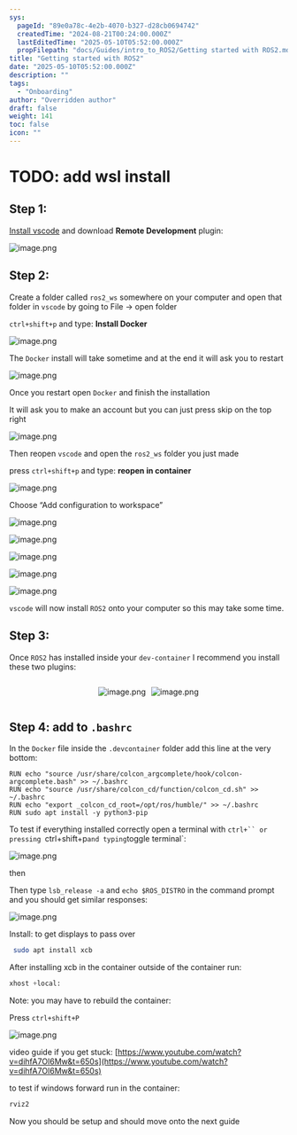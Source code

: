 ```yaml
---
sys:
  pageId: "89e0a78c-4e2b-4070-b327-d28cb0694742"
  createdTime: "2024-08-21T00:24:00.000Z"
  lastEditedTime: "2025-05-10T05:52:00.000Z"
  propFilepath: "docs/Guides/intro_to_ROS2/Getting started with ROS2.md"
title: "Getting started with ROS2"
date: "2025-05-10T05:52:00.000Z"
description: ""
tags:
  - "Onboarding"
author: "Overridden author"
draft: false
weight: 141
toc: false
icon: ""
---
```


# TODO: add wsl install

## Step 1:

[Install vscode](https://code.visualstudio.com/download) and download **Remote Development** plugin:

![image.png](https://prod-files-secure.s3.us-west-2.amazonaws.com/d518164a-d88e-44d1-a4ee-3adb3bd8bce0/efb52993-1881-4a40-b95e-6f020334f022/image.png?X-Amz-Algorithm=AWS4-HMAC-SHA256&X-Amz-Content-Sha256=UNSIGNED-PAYLOAD&X-Amz-Credential=ASIAZI2LB4664O5RW2A4%2F20250605%2Fus-west-2%2Fs3%2Faws4_request&X-Amz-Date=20250605T170214Z&X-Amz-Expires=3600&X-Amz-Security-Token=IQoJb3JpZ2luX2VjEHAaCXVzLXdlc3QtMiJHMEUCIAv1I4L59f%2FQPz7VWVwfNp8lUau2uFs3dlnZioWQFfH4AiEAtqd4v4DFToUQ3R5L7WOuRlk3iPwMtQ0UCUiCKomKNgcq%2FwMISRAAGgw2Mzc0MjMxODM4MDUiDBoCxczSrEWgY5ipECrcA9i%2Bc90lZP06WBWcqX%2BkcKwbUSH3ppXgZPs33qwjUdBzgJFhrvKtaFHBelRGys97Db9hR8PZiQoW3EKtnQcJNM3z%2FM%2B%2Fprp4yPekl9PImWDdQA5TVxeNGk6hkLYb%2FJtmtXSAJjGVsxt9Wr%2BS4yb9ond8PP6KHOnPnTVF9%2FQ%2ByeLv7M3Yu41DS2ngXsQYorcnIoFqKQvuz%2FIid63%2B3KVSdGIpdSnlRS%2F25h%2F%2BNR9dbe66rG%2FWsPjBLoJx%2FdrYxmjWImMs1eKhSMqLIr%2FkpjRtwPgEL%2BC9vC3ULT4og18OpKIzfFhPdJRIEc2iuUB35%2FRbdat1F7CPeTzjWE7n83g5xZsGP1%2FjPWaBRQTSFdxAevsq1RjTja3vugmnZ6TbkHqS9JtS7Jfr1lD8WBUrBV2u1Ne26%2FIKa4eUxSKM5JLePv%2B2NC6fkCPTJWPFEr8eEeb%2BmYEBNyS6%2FxzTn883F%2FGaghPZEa2DqPvCbyVICdutPSb1NiAiNhm%2F3YoLIt%2BSqicZvcGf2ROI6jb9l0FN5uDrcynnNVJ28lp4kVfdTiQbEzLO%2B1mMHfAGE3WjV1IY846bvxfVNUh8d9rOxh4mA6FqgZKEeyVvSD53ORKz%2FGzf3dXfdBhsqtZHQgmcAfXWMPOEh8IGOqUBDU83s6jZps%2Fi1NrSzEg9%2Ba2ZZ5qCxMKAPtx3f2gA6RAOvPyBDyzJ4eLEYJEI6QVKeyQ9OaF884qr%2BdI6K0WAfbHwvH3iA%2BRlMsEP2BCdN4hwgkehjus2iDYRCUj62chkSc2wLQbfS%2FZG0e09XNxzxDlrkOItlW73pbLE4wy1BZFZWOTUDbU%2FVHT%2B597yZ7uiSexoXc%2B5CV3fWmlHBgnYeHcl5%2FEO&X-Amz-Signature=9ee854b4fc6c4ff1606f6a94e6a7e19b2f0a081304c121205e67ecf320514360&X-Amz-SignedHeaders=host&x-id=GetObject)

## Step 2:

Create a folder called `ros2_ws` somewhere on your computer and open that folder in `vscode` by going to File → open folder 

`ctrl+shift+p` and type: **Install Docker**

![image.png](https://prod-files-secure.s3.us-west-2.amazonaws.com/d518164a-d88e-44d1-a4ee-3adb3bd8bce0/2269dc0e-1cd5-47ff-bceb-c04ad9b2eab0/image.png?X-Amz-Algorithm=AWS4-HMAC-SHA256&X-Amz-Content-Sha256=UNSIGNED-PAYLOAD&X-Amz-Credential=ASIAZI2LB4664O5RW2A4%2F20250605%2Fus-west-2%2Fs3%2Faws4_request&X-Amz-Date=20250605T170214Z&X-Amz-Expires=3600&X-Amz-Security-Token=IQoJb3JpZ2luX2VjEHAaCXVzLXdlc3QtMiJHMEUCIAv1I4L59f%2FQPz7VWVwfNp8lUau2uFs3dlnZioWQFfH4AiEAtqd4v4DFToUQ3R5L7WOuRlk3iPwMtQ0UCUiCKomKNgcq%2FwMISRAAGgw2Mzc0MjMxODM4MDUiDBoCxczSrEWgY5ipECrcA9i%2Bc90lZP06WBWcqX%2BkcKwbUSH3ppXgZPs33qwjUdBzgJFhrvKtaFHBelRGys97Db9hR8PZiQoW3EKtnQcJNM3z%2FM%2B%2Fprp4yPekl9PImWDdQA5TVxeNGk6hkLYb%2FJtmtXSAJjGVsxt9Wr%2BS4yb9ond8PP6KHOnPnTVF9%2FQ%2ByeLv7M3Yu41DS2ngXsQYorcnIoFqKQvuz%2FIid63%2B3KVSdGIpdSnlRS%2F25h%2F%2BNR9dbe66rG%2FWsPjBLoJx%2FdrYxmjWImMs1eKhSMqLIr%2FkpjRtwPgEL%2BC9vC3ULT4og18OpKIzfFhPdJRIEc2iuUB35%2FRbdat1F7CPeTzjWE7n83g5xZsGP1%2FjPWaBRQTSFdxAevsq1RjTja3vugmnZ6TbkHqS9JtS7Jfr1lD8WBUrBV2u1Ne26%2FIKa4eUxSKM5JLePv%2B2NC6fkCPTJWPFEr8eEeb%2BmYEBNyS6%2FxzTn883F%2FGaghPZEa2DqPvCbyVICdutPSb1NiAiNhm%2F3YoLIt%2BSqicZvcGf2ROI6jb9l0FN5uDrcynnNVJ28lp4kVfdTiQbEzLO%2B1mMHfAGE3WjV1IY846bvxfVNUh8d9rOxh4mA6FqgZKEeyVvSD53ORKz%2FGzf3dXfdBhsqtZHQgmcAfXWMPOEh8IGOqUBDU83s6jZps%2Fi1NrSzEg9%2Ba2ZZ5qCxMKAPtx3f2gA6RAOvPyBDyzJ4eLEYJEI6QVKeyQ9OaF884qr%2BdI6K0WAfbHwvH3iA%2BRlMsEP2BCdN4hwgkehjus2iDYRCUj62chkSc2wLQbfS%2FZG0e09XNxzxDlrkOItlW73pbLE4wy1BZFZWOTUDbU%2FVHT%2B597yZ7uiSexoXc%2B5CV3fWmlHBgnYeHcl5%2FEO&X-Amz-Signature=99d3957abb29d2f9ea78ebc97080d95886f358a980b7513ed6bddba30ae1f032&X-Amz-SignedHeaders=host&x-id=GetObject)

The `Docker` install will take sometime and at the end it will ask you to restart

![image.png](https://prod-files-secure.s3.us-west-2.amazonaws.com/d518164a-d88e-44d1-a4ee-3adb3bd8bce0/ed233f78-be33-4b1f-b89c-9c346c0e961e/image.png?X-Amz-Algorithm=AWS4-HMAC-SHA256&X-Amz-Content-Sha256=UNSIGNED-PAYLOAD&X-Amz-Credential=ASIAZI2LB4664O5RW2A4%2F20250605%2Fus-west-2%2Fs3%2Faws4_request&X-Amz-Date=20250605T170214Z&X-Amz-Expires=3600&X-Amz-Security-Token=IQoJb3JpZ2luX2VjEHAaCXVzLXdlc3QtMiJHMEUCIAv1I4L59f%2FQPz7VWVwfNp8lUau2uFs3dlnZioWQFfH4AiEAtqd4v4DFToUQ3R5L7WOuRlk3iPwMtQ0UCUiCKomKNgcq%2FwMISRAAGgw2Mzc0MjMxODM4MDUiDBoCxczSrEWgY5ipECrcA9i%2Bc90lZP06WBWcqX%2BkcKwbUSH3ppXgZPs33qwjUdBzgJFhrvKtaFHBelRGys97Db9hR8PZiQoW3EKtnQcJNM3z%2FM%2B%2Fprp4yPekl9PImWDdQA5TVxeNGk6hkLYb%2FJtmtXSAJjGVsxt9Wr%2BS4yb9ond8PP6KHOnPnTVF9%2FQ%2ByeLv7M3Yu41DS2ngXsQYorcnIoFqKQvuz%2FIid63%2B3KVSdGIpdSnlRS%2F25h%2F%2BNR9dbe66rG%2FWsPjBLoJx%2FdrYxmjWImMs1eKhSMqLIr%2FkpjRtwPgEL%2BC9vC3ULT4og18OpKIzfFhPdJRIEc2iuUB35%2FRbdat1F7CPeTzjWE7n83g5xZsGP1%2FjPWaBRQTSFdxAevsq1RjTja3vugmnZ6TbkHqS9JtS7Jfr1lD8WBUrBV2u1Ne26%2FIKa4eUxSKM5JLePv%2B2NC6fkCPTJWPFEr8eEeb%2BmYEBNyS6%2FxzTn883F%2FGaghPZEa2DqPvCbyVICdutPSb1NiAiNhm%2F3YoLIt%2BSqicZvcGf2ROI6jb9l0FN5uDrcynnNVJ28lp4kVfdTiQbEzLO%2B1mMHfAGE3WjV1IY846bvxfVNUh8d9rOxh4mA6FqgZKEeyVvSD53ORKz%2FGzf3dXfdBhsqtZHQgmcAfXWMPOEh8IGOqUBDU83s6jZps%2Fi1NrSzEg9%2Ba2ZZ5qCxMKAPtx3f2gA6RAOvPyBDyzJ4eLEYJEI6QVKeyQ9OaF884qr%2BdI6K0WAfbHwvH3iA%2BRlMsEP2BCdN4hwgkehjus2iDYRCUj62chkSc2wLQbfS%2FZG0e09XNxzxDlrkOItlW73pbLE4wy1BZFZWOTUDbU%2FVHT%2B597yZ7uiSexoXc%2B5CV3fWmlHBgnYeHcl5%2FEO&X-Amz-Signature=5482b16a64f07ab9b76198fa3977c7f7cf9b5bfb7ed1566df3e98a2cc6d9f240&X-Amz-SignedHeaders=host&x-id=GetObject)

Once you restart open `Docker` and finish the installation

It will ask you to make an account but you can just press skip on the top right

![image.png](https://prod-files-secure.s3.us-west-2.amazonaws.com/d518164a-d88e-44d1-a4ee-3adb3bd8bce0/21010ad9-1659-4fd9-9f59-9932a09b2a3d/image.png?X-Amz-Algorithm=AWS4-HMAC-SHA256&X-Amz-Content-Sha256=UNSIGNED-PAYLOAD&X-Amz-Credential=ASIAZI2LB4664O5RW2A4%2F20250605%2Fus-west-2%2Fs3%2Faws4_request&X-Amz-Date=20250605T170214Z&X-Amz-Expires=3600&X-Amz-Security-Token=IQoJb3JpZ2luX2VjEHAaCXVzLXdlc3QtMiJHMEUCIAv1I4L59f%2FQPz7VWVwfNp8lUau2uFs3dlnZioWQFfH4AiEAtqd4v4DFToUQ3R5L7WOuRlk3iPwMtQ0UCUiCKomKNgcq%2FwMISRAAGgw2Mzc0MjMxODM4MDUiDBoCxczSrEWgY5ipECrcA9i%2Bc90lZP06WBWcqX%2BkcKwbUSH3ppXgZPs33qwjUdBzgJFhrvKtaFHBelRGys97Db9hR8PZiQoW3EKtnQcJNM3z%2FM%2B%2Fprp4yPekl9PImWDdQA5TVxeNGk6hkLYb%2FJtmtXSAJjGVsxt9Wr%2BS4yb9ond8PP6KHOnPnTVF9%2FQ%2ByeLv7M3Yu41DS2ngXsQYorcnIoFqKQvuz%2FIid63%2B3KVSdGIpdSnlRS%2F25h%2F%2BNR9dbe66rG%2FWsPjBLoJx%2FdrYxmjWImMs1eKhSMqLIr%2FkpjRtwPgEL%2BC9vC3ULT4og18OpKIzfFhPdJRIEc2iuUB35%2FRbdat1F7CPeTzjWE7n83g5xZsGP1%2FjPWaBRQTSFdxAevsq1RjTja3vugmnZ6TbkHqS9JtS7Jfr1lD8WBUrBV2u1Ne26%2FIKa4eUxSKM5JLePv%2B2NC6fkCPTJWPFEr8eEeb%2BmYEBNyS6%2FxzTn883F%2FGaghPZEa2DqPvCbyVICdutPSb1NiAiNhm%2F3YoLIt%2BSqicZvcGf2ROI6jb9l0FN5uDrcynnNVJ28lp4kVfdTiQbEzLO%2B1mMHfAGE3WjV1IY846bvxfVNUh8d9rOxh4mA6FqgZKEeyVvSD53ORKz%2FGzf3dXfdBhsqtZHQgmcAfXWMPOEh8IGOqUBDU83s6jZps%2Fi1NrSzEg9%2Ba2ZZ5qCxMKAPtx3f2gA6RAOvPyBDyzJ4eLEYJEI6QVKeyQ9OaF884qr%2BdI6K0WAfbHwvH3iA%2BRlMsEP2BCdN4hwgkehjus2iDYRCUj62chkSc2wLQbfS%2FZG0e09XNxzxDlrkOItlW73pbLE4wy1BZFZWOTUDbU%2FVHT%2B597yZ7uiSexoXc%2B5CV3fWmlHBgnYeHcl5%2FEO&X-Amz-Signature=2a896fec60e2e8b0e890bdb2394e1b0ab12b8b02dbaeb8ab743d446bc5db40a2&X-Amz-SignedHeaders=host&x-id=GetObject)

Then reopen `vscode` and open the `ros2_ws` folder you just made

press `ctrl+shift+p` and type: **reopen in container**

![image.png](https://prod-files-secure.s3.us-west-2.amazonaws.com/d518164a-d88e-44d1-a4ee-3adb3bd8bce0/4e93b8c2-41ad-488c-8095-c74205196118/image.png?X-Amz-Algorithm=AWS4-HMAC-SHA256&X-Amz-Content-Sha256=UNSIGNED-PAYLOAD&X-Amz-Credential=ASIAZI2LB4664O5RW2A4%2F20250605%2Fus-west-2%2Fs3%2Faws4_request&X-Amz-Date=20250605T170214Z&X-Amz-Expires=3600&X-Amz-Security-Token=IQoJb3JpZ2luX2VjEHAaCXVzLXdlc3QtMiJHMEUCIAv1I4L59f%2FQPz7VWVwfNp8lUau2uFs3dlnZioWQFfH4AiEAtqd4v4DFToUQ3R5L7WOuRlk3iPwMtQ0UCUiCKomKNgcq%2FwMISRAAGgw2Mzc0MjMxODM4MDUiDBoCxczSrEWgY5ipECrcA9i%2Bc90lZP06WBWcqX%2BkcKwbUSH3ppXgZPs33qwjUdBzgJFhrvKtaFHBelRGys97Db9hR8PZiQoW3EKtnQcJNM3z%2FM%2B%2Fprp4yPekl9PImWDdQA5TVxeNGk6hkLYb%2FJtmtXSAJjGVsxt9Wr%2BS4yb9ond8PP6KHOnPnTVF9%2FQ%2ByeLv7M3Yu41DS2ngXsQYorcnIoFqKQvuz%2FIid63%2B3KVSdGIpdSnlRS%2F25h%2F%2BNR9dbe66rG%2FWsPjBLoJx%2FdrYxmjWImMs1eKhSMqLIr%2FkpjRtwPgEL%2BC9vC3ULT4og18OpKIzfFhPdJRIEc2iuUB35%2FRbdat1F7CPeTzjWE7n83g5xZsGP1%2FjPWaBRQTSFdxAevsq1RjTja3vugmnZ6TbkHqS9JtS7Jfr1lD8WBUrBV2u1Ne26%2FIKa4eUxSKM5JLePv%2B2NC6fkCPTJWPFEr8eEeb%2BmYEBNyS6%2FxzTn883F%2FGaghPZEa2DqPvCbyVICdutPSb1NiAiNhm%2F3YoLIt%2BSqicZvcGf2ROI6jb9l0FN5uDrcynnNVJ28lp4kVfdTiQbEzLO%2B1mMHfAGE3WjV1IY846bvxfVNUh8d9rOxh4mA6FqgZKEeyVvSD53ORKz%2FGzf3dXfdBhsqtZHQgmcAfXWMPOEh8IGOqUBDU83s6jZps%2Fi1NrSzEg9%2Ba2ZZ5qCxMKAPtx3f2gA6RAOvPyBDyzJ4eLEYJEI6QVKeyQ9OaF884qr%2BdI6K0WAfbHwvH3iA%2BRlMsEP2BCdN4hwgkehjus2iDYRCUj62chkSc2wLQbfS%2FZG0e09XNxzxDlrkOItlW73pbLE4wy1BZFZWOTUDbU%2FVHT%2B597yZ7uiSexoXc%2B5CV3fWmlHBgnYeHcl5%2FEO&X-Amz-Signature=c4da001670e50fbb3a4550139fd83b7b472dd9304ad70eff1e09c20cc3caf58a&X-Amz-SignedHeaders=host&x-id=GetObject)

Choose “Add configuration to workspace”

![image.png](https://prod-files-secure.s3.us-west-2.amazonaws.com/d518164a-d88e-44d1-a4ee-3adb3bd8bce0/9560b282-5060-4989-ba37-97e7b2c22476/image.png?X-Amz-Algorithm=AWS4-HMAC-SHA256&X-Amz-Content-Sha256=UNSIGNED-PAYLOAD&X-Amz-Credential=ASIAZI2LB4664O5RW2A4%2F20250605%2Fus-west-2%2Fs3%2Faws4_request&X-Amz-Date=20250605T170214Z&X-Amz-Expires=3600&X-Amz-Security-Token=IQoJb3JpZ2luX2VjEHAaCXVzLXdlc3QtMiJHMEUCIAv1I4L59f%2FQPz7VWVwfNp8lUau2uFs3dlnZioWQFfH4AiEAtqd4v4DFToUQ3R5L7WOuRlk3iPwMtQ0UCUiCKomKNgcq%2FwMISRAAGgw2Mzc0MjMxODM4MDUiDBoCxczSrEWgY5ipECrcA9i%2Bc90lZP06WBWcqX%2BkcKwbUSH3ppXgZPs33qwjUdBzgJFhrvKtaFHBelRGys97Db9hR8PZiQoW3EKtnQcJNM3z%2FM%2B%2Fprp4yPekl9PImWDdQA5TVxeNGk6hkLYb%2FJtmtXSAJjGVsxt9Wr%2BS4yb9ond8PP6KHOnPnTVF9%2FQ%2ByeLv7M3Yu41DS2ngXsQYorcnIoFqKQvuz%2FIid63%2B3KVSdGIpdSnlRS%2F25h%2F%2BNR9dbe66rG%2FWsPjBLoJx%2FdrYxmjWImMs1eKhSMqLIr%2FkpjRtwPgEL%2BC9vC3ULT4og18OpKIzfFhPdJRIEc2iuUB35%2FRbdat1F7CPeTzjWE7n83g5xZsGP1%2FjPWaBRQTSFdxAevsq1RjTja3vugmnZ6TbkHqS9JtS7Jfr1lD8WBUrBV2u1Ne26%2FIKa4eUxSKM5JLePv%2B2NC6fkCPTJWPFEr8eEeb%2BmYEBNyS6%2FxzTn883F%2FGaghPZEa2DqPvCbyVICdutPSb1NiAiNhm%2F3YoLIt%2BSqicZvcGf2ROI6jb9l0FN5uDrcynnNVJ28lp4kVfdTiQbEzLO%2B1mMHfAGE3WjV1IY846bvxfVNUh8d9rOxh4mA6FqgZKEeyVvSD53ORKz%2FGzf3dXfdBhsqtZHQgmcAfXWMPOEh8IGOqUBDU83s6jZps%2Fi1NrSzEg9%2Ba2ZZ5qCxMKAPtx3f2gA6RAOvPyBDyzJ4eLEYJEI6QVKeyQ9OaF884qr%2BdI6K0WAfbHwvH3iA%2BRlMsEP2BCdN4hwgkehjus2iDYRCUj62chkSc2wLQbfS%2FZG0e09XNxzxDlrkOItlW73pbLE4wy1BZFZWOTUDbU%2FVHT%2B597yZ7uiSexoXc%2B5CV3fWmlHBgnYeHcl5%2FEO&X-Amz-Signature=923ad7e357b09fd9a468c445cc8b2cd19feeab5ac3225690917badefe82fd3c2&X-Amz-SignedHeaders=host&x-id=GetObject)

![image.png](https://prod-files-secure.s3.us-west-2.amazonaws.com/d518164a-d88e-44d1-a4ee-3adb3bd8bce0/2ee63f81-886b-48e8-a553-dc6e5eac99e4/image.png?X-Amz-Algorithm=AWS4-HMAC-SHA256&X-Amz-Content-Sha256=UNSIGNED-PAYLOAD&X-Amz-Credential=ASIAZI2LB4664O5RW2A4%2F20250605%2Fus-west-2%2Fs3%2Faws4_request&X-Amz-Date=20250605T170214Z&X-Amz-Expires=3600&X-Amz-Security-Token=IQoJb3JpZ2luX2VjEHAaCXVzLXdlc3QtMiJHMEUCIAv1I4L59f%2FQPz7VWVwfNp8lUau2uFs3dlnZioWQFfH4AiEAtqd4v4DFToUQ3R5L7WOuRlk3iPwMtQ0UCUiCKomKNgcq%2FwMISRAAGgw2Mzc0MjMxODM4MDUiDBoCxczSrEWgY5ipECrcA9i%2Bc90lZP06WBWcqX%2BkcKwbUSH3ppXgZPs33qwjUdBzgJFhrvKtaFHBelRGys97Db9hR8PZiQoW3EKtnQcJNM3z%2FM%2B%2Fprp4yPekl9PImWDdQA5TVxeNGk6hkLYb%2FJtmtXSAJjGVsxt9Wr%2BS4yb9ond8PP6KHOnPnTVF9%2FQ%2ByeLv7M3Yu41DS2ngXsQYorcnIoFqKQvuz%2FIid63%2B3KVSdGIpdSnlRS%2F25h%2F%2BNR9dbe66rG%2FWsPjBLoJx%2FdrYxmjWImMs1eKhSMqLIr%2FkpjRtwPgEL%2BC9vC3ULT4og18OpKIzfFhPdJRIEc2iuUB35%2FRbdat1F7CPeTzjWE7n83g5xZsGP1%2FjPWaBRQTSFdxAevsq1RjTja3vugmnZ6TbkHqS9JtS7Jfr1lD8WBUrBV2u1Ne26%2FIKa4eUxSKM5JLePv%2B2NC6fkCPTJWPFEr8eEeb%2BmYEBNyS6%2FxzTn883F%2FGaghPZEa2DqPvCbyVICdutPSb1NiAiNhm%2F3YoLIt%2BSqicZvcGf2ROI6jb9l0FN5uDrcynnNVJ28lp4kVfdTiQbEzLO%2B1mMHfAGE3WjV1IY846bvxfVNUh8d9rOxh4mA6FqgZKEeyVvSD53ORKz%2FGzf3dXfdBhsqtZHQgmcAfXWMPOEh8IGOqUBDU83s6jZps%2Fi1NrSzEg9%2Ba2ZZ5qCxMKAPtx3f2gA6RAOvPyBDyzJ4eLEYJEI6QVKeyQ9OaF884qr%2BdI6K0WAfbHwvH3iA%2BRlMsEP2BCdN4hwgkehjus2iDYRCUj62chkSc2wLQbfS%2FZG0e09XNxzxDlrkOItlW73pbLE4wy1BZFZWOTUDbU%2FVHT%2B597yZ7uiSexoXc%2B5CV3fWmlHBgnYeHcl5%2FEO&X-Amz-Signature=c9d5d583cf778021f6783c97defcde823a08e3bf12088d68c4009dfd0b1e32f0&X-Amz-SignedHeaders=host&x-id=GetObject)

![image.png](https://prod-files-secure.s3.us-west-2.amazonaws.com/d518164a-d88e-44d1-a4ee-3adb3bd8bce0/ae1580b2-b048-407e-aed9-b584224a7a04/image.png?X-Amz-Algorithm=AWS4-HMAC-SHA256&X-Amz-Content-Sha256=UNSIGNED-PAYLOAD&X-Amz-Credential=ASIAZI2LB4664O5RW2A4%2F20250605%2Fus-west-2%2Fs3%2Faws4_request&X-Amz-Date=20250605T170214Z&X-Amz-Expires=3600&X-Amz-Security-Token=IQoJb3JpZ2luX2VjEHAaCXVzLXdlc3QtMiJHMEUCIAv1I4L59f%2FQPz7VWVwfNp8lUau2uFs3dlnZioWQFfH4AiEAtqd4v4DFToUQ3R5L7WOuRlk3iPwMtQ0UCUiCKomKNgcq%2FwMISRAAGgw2Mzc0MjMxODM4MDUiDBoCxczSrEWgY5ipECrcA9i%2Bc90lZP06WBWcqX%2BkcKwbUSH3ppXgZPs33qwjUdBzgJFhrvKtaFHBelRGys97Db9hR8PZiQoW3EKtnQcJNM3z%2FM%2B%2Fprp4yPekl9PImWDdQA5TVxeNGk6hkLYb%2FJtmtXSAJjGVsxt9Wr%2BS4yb9ond8PP6KHOnPnTVF9%2FQ%2ByeLv7M3Yu41DS2ngXsQYorcnIoFqKQvuz%2FIid63%2B3KVSdGIpdSnlRS%2F25h%2F%2BNR9dbe66rG%2FWsPjBLoJx%2FdrYxmjWImMs1eKhSMqLIr%2FkpjRtwPgEL%2BC9vC3ULT4og18OpKIzfFhPdJRIEc2iuUB35%2FRbdat1F7CPeTzjWE7n83g5xZsGP1%2FjPWaBRQTSFdxAevsq1RjTja3vugmnZ6TbkHqS9JtS7Jfr1lD8WBUrBV2u1Ne26%2FIKa4eUxSKM5JLePv%2B2NC6fkCPTJWPFEr8eEeb%2BmYEBNyS6%2FxzTn883F%2FGaghPZEa2DqPvCbyVICdutPSb1NiAiNhm%2F3YoLIt%2BSqicZvcGf2ROI6jb9l0FN5uDrcynnNVJ28lp4kVfdTiQbEzLO%2B1mMHfAGE3WjV1IY846bvxfVNUh8d9rOxh4mA6FqgZKEeyVvSD53ORKz%2FGzf3dXfdBhsqtZHQgmcAfXWMPOEh8IGOqUBDU83s6jZps%2Fi1NrSzEg9%2Ba2ZZ5qCxMKAPtx3f2gA6RAOvPyBDyzJ4eLEYJEI6QVKeyQ9OaF884qr%2BdI6K0WAfbHwvH3iA%2BRlMsEP2BCdN4hwgkehjus2iDYRCUj62chkSc2wLQbfS%2FZG0e09XNxzxDlrkOItlW73pbLE4wy1BZFZWOTUDbU%2FVHT%2B597yZ7uiSexoXc%2B5CV3fWmlHBgnYeHcl5%2FEO&X-Amz-Signature=adef2bdf821894f9e1bfce9db2e3808a2bbfcbd96d416cddd03e26dc0a1c4b41&X-Amz-SignedHeaders=host&x-id=GetObject)

![image.png](https://prod-files-secure.s3.us-west-2.amazonaws.com/d518164a-d88e-44d1-a4ee-3adb3bd8bce0/53255b28-f75e-430f-b9e3-c0ac8577e42b/image.png?X-Amz-Algorithm=AWS4-HMAC-SHA256&X-Amz-Content-Sha256=UNSIGNED-PAYLOAD&X-Amz-Credential=ASIAZI2LB4664O5RW2A4%2F20250605%2Fus-west-2%2Fs3%2Faws4_request&X-Amz-Date=20250605T170214Z&X-Amz-Expires=3600&X-Amz-Security-Token=IQoJb3JpZ2luX2VjEHAaCXVzLXdlc3QtMiJHMEUCIAv1I4L59f%2FQPz7VWVwfNp8lUau2uFs3dlnZioWQFfH4AiEAtqd4v4DFToUQ3R5L7WOuRlk3iPwMtQ0UCUiCKomKNgcq%2FwMISRAAGgw2Mzc0MjMxODM4MDUiDBoCxczSrEWgY5ipECrcA9i%2Bc90lZP06WBWcqX%2BkcKwbUSH3ppXgZPs33qwjUdBzgJFhrvKtaFHBelRGys97Db9hR8PZiQoW3EKtnQcJNM3z%2FM%2B%2Fprp4yPekl9PImWDdQA5TVxeNGk6hkLYb%2FJtmtXSAJjGVsxt9Wr%2BS4yb9ond8PP6KHOnPnTVF9%2FQ%2ByeLv7M3Yu41DS2ngXsQYorcnIoFqKQvuz%2FIid63%2B3KVSdGIpdSnlRS%2F25h%2F%2BNR9dbe66rG%2FWsPjBLoJx%2FdrYxmjWImMs1eKhSMqLIr%2FkpjRtwPgEL%2BC9vC3ULT4og18OpKIzfFhPdJRIEc2iuUB35%2FRbdat1F7CPeTzjWE7n83g5xZsGP1%2FjPWaBRQTSFdxAevsq1RjTja3vugmnZ6TbkHqS9JtS7Jfr1lD8WBUrBV2u1Ne26%2FIKa4eUxSKM5JLePv%2B2NC6fkCPTJWPFEr8eEeb%2BmYEBNyS6%2FxzTn883F%2FGaghPZEa2DqPvCbyVICdutPSb1NiAiNhm%2F3YoLIt%2BSqicZvcGf2ROI6jb9l0FN5uDrcynnNVJ28lp4kVfdTiQbEzLO%2B1mMHfAGE3WjV1IY846bvxfVNUh8d9rOxh4mA6FqgZKEeyVvSD53ORKz%2FGzf3dXfdBhsqtZHQgmcAfXWMPOEh8IGOqUBDU83s6jZps%2Fi1NrSzEg9%2Ba2ZZ5qCxMKAPtx3f2gA6RAOvPyBDyzJ4eLEYJEI6QVKeyQ9OaF884qr%2BdI6K0WAfbHwvH3iA%2BRlMsEP2BCdN4hwgkehjus2iDYRCUj62chkSc2wLQbfS%2FZG0e09XNxzxDlrkOItlW73pbLE4wy1BZFZWOTUDbU%2FVHT%2B597yZ7uiSexoXc%2B5CV3fWmlHBgnYeHcl5%2FEO&X-Amz-Signature=746fc46003a7efc9304e2f2af91efc18873c71ae9904b8e2d9e4bbd9a2efc0ea&X-Amz-SignedHeaders=host&x-id=GetObject)

![image.png](https://prod-files-secure.s3.us-west-2.amazonaws.com/d518164a-d88e-44d1-a4ee-3adb3bd8bce0/7c562767-5af9-4ffb-97d1-327bcdf4ee00/image.png?X-Amz-Algorithm=AWS4-HMAC-SHA256&X-Amz-Content-Sha256=UNSIGNED-PAYLOAD&X-Amz-Credential=ASIAZI2LB4664O5RW2A4%2F20250605%2Fus-west-2%2Fs3%2Faws4_request&X-Amz-Date=20250605T170214Z&X-Amz-Expires=3600&X-Amz-Security-Token=IQoJb3JpZ2luX2VjEHAaCXVzLXdlc3QtMiJHMEUCIAv1I4L59f%2FQPz7VWVwfNp8lUau2uFs3dlnZioWQFfH4AiEAtqd4v4DFToUQ3R5L7WOuRlk3iPwMtQ0UCUiCKomKNgcq%2FwMISRAAGgw2Mzc0MjMxODM4MDUiDBoCxczSrEWgY5ipECrcA9i%2Bc90lZP06WBWcqX%2BkcKwbUSH3ppXgZPs33qwjUdBzgJFhrvKtaFHBelRGys97Db9hR8PZiQoW3EKtnQcJNM3z%2FM%2B%2Fprp4yPekl9PImWDdQA5TVxeNGk6hkLYb%2FJtmtXSAJjGVsxt9Wr%2BS4yb9ond8PP6KHOnPnTVF9%2FQ%2ByeLv7M3Yu41DS2ngXsQYorcnIoFqKQvuz%2FIid63%2B3KVSdGIpdSnlRS%2F25h%2F%2BNR9dbe66rG%2FWsPjBLoJx%2FdrYxmjWImMs1eKhSMqLIr%2FkpjRtwPgEL%2BC9vC3ULT4og18OpKIzfFhPdJRIEc2iuUB35%2FRbdat1F7CPeTzjWE7n83g5xZsGP1%2FjPWaBRQTSFdxAevsq1RjTja3vugmnZ6TbkHqS9JtS7Jfr1lD8WBUrBV2u1Ne26%2FIKa4eUxSKM5JLePv%2B2NC6fkCPTJWPFEr8eEeb%2BmYEBNyS6%2FxzTn883F%2FGaghPZEa2DqPvCbyVICdutPSb1NiAiNhm%2F3YoLIt%2BSqicZvcGf2ROI6jb9l0FN5uDrcynnNVJ28lp4kVfdTiQbEzLO%2B1mMHfAGE3WjV1IY846bvxfVNUh8d9rOxh4mA6FqgZKEeyVvSD53ORKz%2FGzf3dXfdBhsqtZHQgmcAfXWMPOEh8IGOqUBDU83s6jZps%2Fi1NrSzEg9%2Ba2ZZ5qCxMKAPtx3f2gA6RAOvPyBDyzJ4eLEYJEI6QVKeyQ9OaF884qr%2BdI6K0WAfbHwvH3iA%2BRlMsEP2BCdN4hwgkehjus2iDYRCUj62chkSc2wLQbfS%2FZG0e09XNxzxDlrkOItlW73pbLE4wy1BZFZWOTUDbU%2FVHT%2B597yZ7uiSexoXc%2B5CV3fWmlHBgnYeHcl5%2FEO&X-Amz-Signature=e2e1eb4a2916eac594626019ec0eeba644821177db09b5876810b0a665bde6dd&X-Amz-SignedHeaders=host&x-id=GetObject)

`vscode` will now install `ROS2` onto your computer so this may take some time.

## Step 3:

Once `ROS2` has installed inside your `dev-container` I recommend you install these two plugins:

<div style="display: flex;flex-direction: row; column-gap:10px; max-width: 630px;justify-content: center;">
<div>

![image.png](https://prod-files-secure.s3.us-west-2.amazonaws.com/d518164a-d88e-44d1-a4ee-3adb3bd8bce0/3fc3d550-5a54-4ba1-ba6b-faa01cdb7369/image.png?X-Amz-Algorithm=AWS4-HMAC-SHA256&X-Amz-Content-Sha256=UNSIGNED-PAYLOAD&X-Amz-Credential=ASIAZI2LB466TPK7VC53%2F20250605%2Fus-west-2%2Fs3%2Faws4_request&X-Amz-Date=20250605T170219Z&X-Amz-Expires=3600&X-Amz-Security-Token=IQoJb3JpZ2luX2VjEHAaCXVzLXdlc3QtMiJIMEYCIQDj%2Fb%2FVVYKNcKetKZ98RV5sM04qd8BLMeh69MCt%2BfRlGwIhANxlocUdtJ%2FhKd6BspY%2BnlFIBNYd72LmSL1G0n42kMfXKv8DCEkQABoMNjM3NDIzMTgzODA1IgxTCUqPIIH7DYXGbboq3AM9p2X76yEFI7NCBxy9UrSQ6cC90OyC3A%2Bqn2QQlC4wVMTa9sQj8MnzH3DxL2J2Qrx0yqHbaM7GMI2E6G%2FPSqbYZerovexJewfwdXHf4M%2F4UEvpLTuKscgeACpMU4b2Edw81CNNMj9Jq0i5b2td%2B%2BqI4gNuvpNaCpm8PCIadEU5xgjyYaTYg6eLsA0zHmcqfsZ8wXF9IBNyCrGWMc07VB4s8%2Fr27voY4WnMiIPVa3DXaUks2aJkSNN6Jl4iRbmYoQVqN%2B1k4lK9ro6lReks4I5CAMR6E2I4SNYw%2FegCNYYM0n3fa7JcPDYxjIDJUGFKQe4g2xeMFXzfthDJOD2sGjUzFEjNuyCIUPot4pbbpyhwfwd40Tc3MmRobMzWtQy2PHguqil%2BVYLIa2nx6IBaijiRw9kbsZW%2BYz0cXq73U3%2F3ID%2BSMSQhRdAJSbvBaHsw7hE4LbKHh9VznVzoBQtX%2BsTAPmCBVOpMQUPc746thSvF9OqA%2BzXGNkZx0igK3ulZhLWjSkANwYMkNDhPrgogI642LlC03KhoCswONqwiGWh7SeNabOzkW%2FKQNutAwCKYe3iPbH16TdJzPdddpyoI%2B2Q9kluZf%2BXN9mPqkTGGJHkOdEj0ZqmrMdTGr60WIzCRhYfCBjqkAcHDERbT5LuPpub0trZ7TVErs5OKtprB%2BrcOYw3jA1R32R7OJDxrOr1lOW3MLiJRlSfPsfwdfKIuwFris3r%2B4O%2BK6Q1MLFMTzkVcQ2S4MgDAtptqhFwN7KB2R7S1JFVOFamHqDDVZI8hhqs7UD4J3lG3oihgyeijG5L%2FhFQGX2Jcp3IR3VvMYetWk7lnwr%2FSOj0vtkuFkogBc7%2F3rZvI8gzA36ZC&X-Amz-Signature=62c885dd11d8ffee6ff0f8f1106201c33ddfad0be02b4c6d7aca95e820a0f03e&X-Amz-SignedHeaders=host&x-id=GetObject)

</div>
<div>

![image.png](https://prod-files-secure.s3.us-west-2.amazonaws.com/d518164a-d88e-44d1-a4ee-3adb3bd8bce0/d994cc66-13c2-4093-a5a3-f84cf4601a82/image.png?X-Amz-Algorithm=AWS4-HMAC-SHA256&X-Amz-Content-Sha256=UNSIGNED-PAYLOAD&X-Amz-Credential=ASIAZI2LB466YXNDT7VV%2F20250605%2Fus-west-2%2Fs3%2Faws4_request&X-Amz-Date=20250605T170219Z&X-Amz-Expires=3600&X-Amz-Security-Token=IQoJb3JpZ2luX2VjEHAaCXVzLXdlc3QtMiJIMEYCIQDpPgZsPQh5uH%2BnTlLPluHKWOveBDnhP6YdyC30eUpphQIhALLm9UbjmDn5EC%2Fe8BtQoFz9Uu7o1KIdMkA3qX0uxUdUKv8DCEkQABoMNjM3NDIzMTgzODA1IgxuxYcrnT1XKimpGc0q3APaTcIJJ0ybQle1yxPu5xRQ%2BHetDxjWCZM1MWsSkYH7ROZJKSoPrX3%2FWkdSNi%2B%2B2fjSDfVJG3pALJ6KtNoAZKhWdhBihLFszsHGIG3ExC5gQdfNUKPQah9mDvYgDRwusQcL5sIjyQm1MFDYes9OcOJMlZ9KUpSrXL8xVNSF7eG60SiYyybmFjYbuh6MvQgf9nv9Up1SC%2BodhsDFDpRxOQRTJn7SQfZcGk89WyJZMtH9ZU%2BSpnA3Ujd5SUrUW5roB8Ao9yzfvI9%2BDepKJrjI9TIjBpPfxFUrxsNreH8KkwnZSoeXXaOzaePwHglWw0kMaRliObg7zzzpY3t9hC3jQ63qnKbxGvFuUAzXofTfbGCYQq%2FAANM2%2FTAPu69iihS4ti%2Bamr1OWEXO7GixmtRCkyf0%2BmerwmuKkK2tneS2d1StIWUIiaASuZ4bBfi7b0yqD9GhFgnwHC4NinmG7g0Ufj3nJolCBdGCI%2BVwpfXDakoO1LVL2fXeg84lZ4qSRs5WE6cF%2FaJR8KQuqmyR7UXIMq8pw%2BAbHrRJHFS1ZMMYmNAZ%2Fzj0GcS0lz0rswCIMXv8WbaBMoDdvDBAqOpR9e%2BNe8%2BaYoNTZgon7duPTSN4QX%2BFd9rWcqAt2dr6zGu3KTCzhYfCBjqkAXIqQ%2FYXidPKOiipBGYhCcZ0wuWKaLZLlsd9d%2FZbd74ZQOhq%2FLaLIUV0KgNcLt4w%2FRZpKa8LkRUQ3tklgFKwnofoGKAJ8eUUxkm%2FTeOrx8Wz9aJWAqLknsBA%2FkCRVax%2FCFrz%2BdmSnC3jWTpkPi9plqITbaHIZ%2BN8SorcedPEW3%2FF6m6rL0mMPZakUi56GiwKfo1i3zq9EFW44EkiYaqthPw85I%2BL&X-Amz-Signature=ba5ee887e03c5a83d4fd024decc1a9e10a6fb78e474826d751dabb91ff6702f9&X-Amz-SignedHeaders=host&x-id=GetObject)

</div>
</div>

## Step 4: add to `.bashrc`

In the `Docker` file inside the `.devcontainer` folder add this line at the very bottom: 

```docker
RUN echo "source /usr/share/colcon_argcomplete/hook/colcon-argcomplete.bash" >> ~/.bashrc
RUN echo "source /usr/share/colcon_cd/function/colcon_cd.sh" >> ~/.bashrc
RUN echo "export _colcon_cd_root=/opt/ros/humble/" >> ~/.bashrc
RUN sudo apt install -y python3-pip 
```

To test if everything installed correctly open a terminal with `ctrl+`` or pressing `ctrl+shift+p` and typing `toggle terminal`:

![image.png](https://prod-files-secure.s3.us-west-2.amazonaws.com/d518164a-d88e-44d1-a4ee-3adb3bd8bce0/6a4943d8-b04e-4c02-9a58-775f3384d1a5/image.png?X-Amz-Algorithm=AWS4-HMAC-SHA256&X-Amz-Content-Sha256=UNSIGNED-PAYLOAD&X-Amz-Credential=ASIAZI2LB4664O5RW2A4%2F20250605%2Fus-west-2%2Fs3%2Faws4_request&X-Amz-Date=20250605T170214Z&X-Amz-Expires=3600&X-Amz-Security-Token=IQoJb3JpZ2luX2VjEHAaCXVzLXdlc3QtMiJHMEUCIAv1I4L59f%2FQPz7VWVwfNp8lUau2uFs3dlnZioWQFfH4AiEAtqd4v4DFToUQ3R5L7WOuRlk3iPwMtQ0UCUiCKomKNgcq%2FwMISRAAGgw2Mzc0MjMxODM4MDUiDBoCxczSrEWgY5ipECrcA9i%2Bc90lZP06WBWcqX%2BkcKwbUSH3ppXgZPs33qwjUdBzgJFhrvKtaFHBelRGys97Db9hR8PZiQoW3EKtnQcJNM3z%2FM%2B%2Fprp4yPekl9PImWDdQA5TVxeNGk6hkLYb%2FJtmtXSAJjGVsxt9Wr%2BS4yb9ond8PP6KHOnPnTVF9%2FQ%2ByeLv7M3Yu41DS2ngXsQYorcnIoFqKQvuz%2FIid63%2B3KVSdGIpdSnlRS%2F25h%2F%2BNR9dbe66rG%2FWsPjBLoJx%2FdrYxmjWImMs1eKhSMqLIr%2FkpjRtwPgEL%2BC9vC3ULT4og18OpKIzfFhPdJRIEc2iuUB35%2FRbdat1F7CPeTzjWE7n83g5xZsGP1%2FjPWaBRQTSFdxAevsq1RjTja3vugmnZ6TbkHqS9JtS7Jfr1lD8WBUrBV2u1Ne26%2FIKa4eUxSKM5JLePv%2B2NC6fkCPTJWPFEr8eEeb%2BmYEBNyS6%2FxzTn883F%2FGaghPZEa2DqPvCbyVICdutPSb1NiAiNhm%2F3YoLIt%2BSqicZvcGf2ROI6jb9l0FN5uDrcynnNVJ28lp4kVfdTiQbEzLO%2B1mMHfAGE3WjV1IY846bvxfVNUh8d9rOxh4mA6FqgZKEeyVvSD53ORKz%2FGzf3dXfdBhsqtZHQgmcAfXWMPOEh8IGOqUBDU83s6jZps%2Fi1NrSzEg9%2Ba2ZZ5qCxMKAPtx3f2gA6RAOvPyBDyzJ4eLEYJEI6QVKeyQ9OaF884qr%2BdI6K0WAfbHwvH3iA%2BRlMsEP2BCdN4hwgkehjus2iDYRCUj62chkSc2wLQbfS%2FZG0e09XNxzxDlrkOItlW73pbLE4wy1BZFZWOTUDbU%2FVHT%2B597yZ7uiSexoXc%2B5CV3fWmlHBgnYeHcl5%2FEO&X-Amz-Signature=9981c2ff678f01c3d8f4a064172400fd38798865ba1076403e3b75981a886f7c&X-Amz-SignedHeaders=host&x-id=GetObject)

then 

Then type `lsb_release -a` and `echo $ROS_DISTRO` in the command prompt and you should get similar responses:

![image.png](https://prod-files-secure.s3.us-west-2.amazonaws.com/d518164a-d88e-44d1-a4ee-3adb3bd8bce0/3e635dec-a805-4e85-8b9e-d000e5b71a4e/image.png?X-Amz-Algorithm=AWS4-HMAC-SHA256&X-Amz-Content-Sha256=UNSIGNED-PAYLOAD&X-Amz-Credential=ASIAZI2LB4664O5RW2A4%2F20250605%2Fus-west-2%2Fs3%2Faws4_request&X-Amz-Date=20250605T170214Z&X-Amz-Expires=3600&X-Amz-Security-Token=IQoJb3JpZ2luX2VjEHAaCXVzLXdlc3QtMiJHMEUCIAv1I4L59f%2FQPz7VWVwfNp8lUau2uFs3dlnZioWQFfH4AiEAtqd4v4DFToUQ3R5L7WOuRlk3iPwMtQ0UCUiCKomKNgcq%2FwMISRAAGgw2Mzc0MjMxODM4MDUiDBoCxczSrEWgY5ipECrcA9i%2Bc90lZP06WBWcqX%2BkcKwbUSH3ppXgZPs33qwjUdBzgJFhrvKtaFHBelRGys97Db9hR8PZiQoW3EKtnQcJNM3z%2FM%2B%2Fprp4yPekl9PImWDdQA5TVxeNGk6hkLYb%2FJtmtXSAJjGVsxt9Wr%2BS4yb9ond8PP6KHOnPnTVF9%2FQ%2ByeLv7M3Yu41DS2ngXsQYorcnIoFqKQvuz%2FIid63%2B3KVSdGIpdSnlRS%2F25h%2F%2BNR9dbe66rG%2FWsPjBLoJx%2FdrYxmjWImMs1eKhSMqLIr%2FkpjRtwPgEL%2BC9vC3ULT4og18OpKIzfFhPdJRIEc2iuUB35%2FRbdat1F7CPeTzjWE7n83g5xZsGP1%2FjPWaBRQTSFdxAevsq1RjTja3vugmnZ6TbkHqS9JtS7Jfr1lD8WBUrBV2u1Ne26%2FIKa4eUxSKM5JLePv%2B2NC6fkCPTJWPFEr8eEeb%2BmYEBNyS6%2FxzTn883F%2FGaghPZEa2DqPvCbyVICdutPSb1NiAiNhm%2F3YoLIt%2BSqicZvcGf2ROI6jb9l0FN5uDrcynnNVJ28lp4kVfdTiQbEzLO%2B1mMHfAGE3WjV1IY846bvxfVNUh8d9rOxh4mA6FqgZKEeyVvSD53ORKz%2FGzf3dXfdBhsqtZHQgmcAfXWMPOEh8IGOqUBDU83s6jZps%2Fi1NrSzEg9%2Ba2ZZ5qCxMKAPtx3f2gA6RAOvPyBDyzJ4eLEYJEI6QVKeyQ9OaF884qr%2BdI6K0WAfbHwvH3iA%2BRlMsEP2BCdN4hwgkehjus2iDYRCUj62chkSc2wLQbfS%2FZG0e09XNxzxDlrkOItlW73pbLE4wy1BZFZWOTUDbU%2FVHT%2B597yZ7uiSexoXc%2B5CV3fWmlHBgnYeHcl5%2FEO&X-Amz-Signature=27d7e50eaf3e003c3c6ac4acceefde6daa92bb51b25b1a2dfa58a469f286c19b&X-Amz-SignedHeaders=host&x-id=GetObject)

Install:  to get displays to pass over

```bash
 sudo apt install xcb
```

After installing xcb in the container outside of the container run:

```python
xhost +local:
```

Note: you may have to rebuild the container:

Press `ctrl+shift+P`

![image.png](https://prod-files-secure.s3.us-west-2.amazonaws.com/d518164a-d88e-44d1-a4ee-3adb3bd8bce0/6c2be660-2618-4c38-9c26-53554f7a0b7b/image.png?X-Amz-Algorithm=AWS4-HMAC-SHA256&X-Amz-Content-Sha256=UNSIGNED-PAYLOAD&X-Amz-Credential=ASIAZI2LB4664O5RW2A4%2F20250605%2Fus-west-2%2Fs3%2Faws4_request&X-Amz-Date=20250605T170214Z&X-Amz-Expires=3600&X-Amz-Security-Token=IQoJb3JpZ2luX2VjEHAaCXVzLXdlc3QtMiJHMEUCIAv1I4L59f%2FQPz7VWVwfNp8lUau2uFs3dlnZioWQFfH4AiEAtqd4v4DFToUQ3R5L7WOuRlk3iPwMtQ0UCUiCKomKNgcq%2FwMISRAAGgw2Mzc0MjMxODM4MDUiDBoCxczSrEWgY5ipECrcA9i%2Bc90lZP06WBWcqX%2BkcKwbUSH3ppXgZPs33qwjUdBzgJFhrvKtaFHBelRGys97Db9hR8PZiQoW3EKtnQcJNM3z%2FM%2B%2Fprp4yPekl9PImWDdQA5TVxeNGk6hkLYb%2FJtmtXSAJjGVsxt9Wr%2BS4yb9ond8PP6KHOnPnTVF9%2FQ%2ByeLv7M3Yu41DS2ngXsQYorcnIoFqKQvuz%2FIid63%2B3KVSdGIpdSnlRS%2F25h%2F%2BNR9dbe66rG%2FWsPjBLoJx%2FdrYxmjWImMs1eKhSMqLIr%2FkpjRtwPgEL%2BC9vC3ULT4og18OpKIzfFhPdJRIEc2iuUB35%2FRbdat1F7CPeTzjWE7n83g5xZsGP1%2FjPWaBRQTSFdxAevsq1RjTja3vugmnZ6TbkHqS9JtS7Jfr1lD8WBUrBV2u1Ne26%2FIKa4eUxSKM5JLePv%2B2NC6fkCPTJWPFEr8eEeb%2BmYEBNyS6%2FxzTn883F%2FGaghPZEa2DqPvCbyVICdutPSb1NiAiNhm%2F3YoLIt%2BSqicZvcGf2ROI6jb9l0FN5uDrcynnNVJ28lp4kVfdTiQbEzLO%2B1mMHfAGE3WjV1IY846bvxfVNUh8d9rOxh4mA6FqgZKEeyVvSD53ORKz%2FGzf3dXfdBhsqtZHQgmcAfXWMPOEh8IGOqUBDU83s6jZps%2Fi1NrSzEg9%2Ba2ZZ5qCxMKAPtx3f2gA6RAOvPyBDyzJ4eLEYJEI6QVKeyQ9OaF884qr%2BdI6K0WAfbHwvH3iA%2BRlMsEP2BCdN4hwgkehjus2iDYRCUj62chkSc2wLQbfS%2FZG0e09XNxzxDlrkOItlW73pbLE4wy1BZFZWOTUDbU%2FVHT%2B597yZ7uiSexoXc%2B5CV3fWmlHBgnYeHcl5%2FEO&X-Amz-Signature=88e1a06682a97847cf94289ceb75ce2c1e146594c9a4a14429e4a1da256bc77b&X-Amz-SignedHeaders=host&x-id=GetObject)

video guide if you get stuck: [https://www.youtube.com/watch?v=dihfA7Ol6Mw&t=650s](https://www.youtube.com/watch?v=dihfA7Ol6Mw&t=650s)

to test if windows forward run in the container:

```bash
rviz2
```

Now you should be setup and should move onto the next guide 
